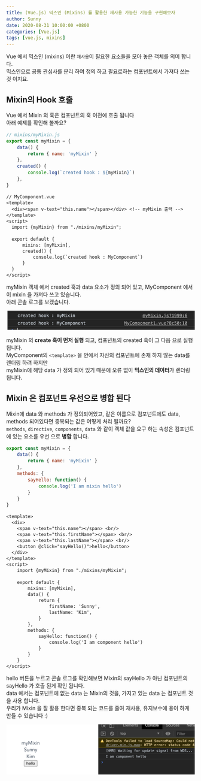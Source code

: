 ```yaml
---
title: (Vue.js) 믹스인 (Mixins) 를 활용한 재사용 가능한 기능을 구현해보자
author: Sunny
date: 2020-08-31 10:00:00 +0800
categories: [Vue.js]
tags: [vue.js, mixins]
---
```


Vue 에서 믹스인 (mixins) 이란 `재사용`이 필요한 요소들을 모아 놓은 객체를 의미 합니다. <br/>
믹스인으로 공통 관심사를 분리 하여 정의 하고 필요로하는 컴포넌트에서 가져다 쓰는 것 이지요. <br/>

Mixin의 Hook 호출
-----------------------------
Vue 에서 Mixin 의 훅은 컴포넌트의 훅 이전에 호출 됩니다 <br/>
아래 예제를 확인해 볼까요? <br/>

```js
// mixins/myMixin.js
export const myMixin = {
    data() {
        return { name: 'myMixin' }
    },
    created() {
        console.log(`created hook : ${myMixin}`)
    },
}
```

```vue
// MyComponent.vue
<template>
  <div><span v-text="this.name"></span></div> <!-- myMixin 출력 -->
</template>
<script>
  import {myMixin} from "./mixins/myMixin";

  export default {
      mixins: [myMixin],
      created() {
          console.log(`created hook : MyComponent`)
      }
  }
</script>
```

myMixin 객체 에서 created 훅과 data 요소가 정의 되어 있고, MyComponent 에서 이 mixin 을 가져다 쓰고 있습니다. <br />
아래 콘솔 로그를 보겠습니다. <br/>

![콘솔로그](/assets/post/0831-mixins-console.png)

myMixin 의 **create 훅이 먼저 실행** 되고, 컴포넌트의 created 훅이 그 다음 으로 실행 됩니다. <br/>
MyComponent의 `<template>` 을 안에서 자신의 컴포넌트에 존재 하지 않는 data를 렌더링 하려 하지만 <br/>
myMixin에 해당 data 가 정의 되어 있기 때문에 오류 없이 **믹스인의 데이터**가 렌더링 됩니다.  <br/>

Mixin 은 컴포넌트 우선으로 병합 된다
-----------------------------

Mixin에 data 와 methods 가 정의되어있고, 같은 이름으로 컴포넌트에도 data, methods 되어있다면 중복되는 값은 어떻게 처리 될까요? <br/>
`methods`, `directive`, `components`, `data` 와 같이 객체 값을 요구 하는 속성은 컴포넌트에 있는 요소를 우선 으로 **병합** 합니다. <br/>

```js
export const myMixin = {
    data() {
        return { name: 'myMixin' }
    },
    methods: {
        sayHello: function() {
            console.log('I am mixin hello')
        }
    }
}
```

```vue
<template>
  <div>
    <span v-text="this.name"></span> <br/>
    <span v-text="this.firstName"></span> <br/>
    <span v-text="this.lastName"></span> <br/>
    <button @click="sayHello()">hello</button>
  </div>
</template>
<script>
    import {myMixin} from "./mixins/myMixin";

    export default {
        mixins: [myMixin],
        data() {
            return {
                firstName: 'Sunny',
                lastName: 'Kim',
            }
        },
        methods: {
            sayHello: function() {
                console.log('I am component hello')
            }
        }
    }
</script>
```

hello 버튼을 누르고 콘솔 로그를 확인해보면 Mixin의 sayHello 가 아닌 컴포넌트의 sayHello 가 호출 된게 확인 됩니다. <br/>
data 에서는 컴포넌트에 없는 data 는 Mixin의 것을, 가지고 있는 data 는 컴포넌트 것을 사용 합니다. <br/>
우리가 Mixin 을 잘 활용 한다면 중복 되는 코드를 줄여 재사용, 유지보수에 용이 하게 만들 수 있습니다 :)

![콘솔로그](/assets/post/0831-mixins-console2.png)
